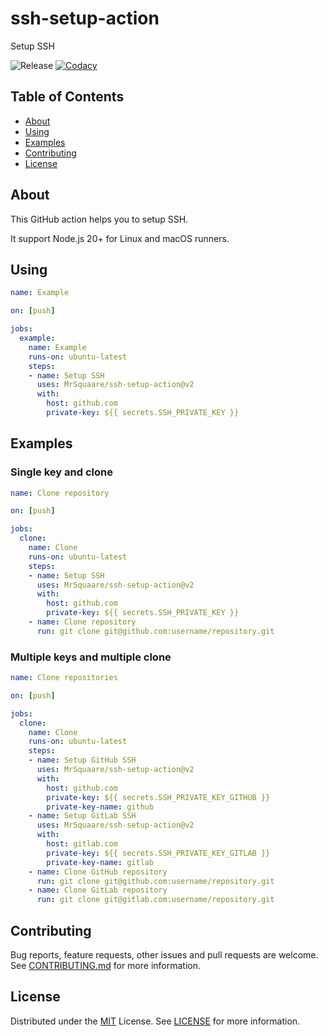 # ssh-setup-action

Setup SSH

![Release](https://badgen.net/github/release/MrSquaare/ssh-setup-action?icon=github)
[![Codacy](https://app.codacy.com/project/badge/Grade/88adcccc19804fe6969e053d690a2b1d)](https://www.codacy.com/gh/MrSquaare/ssh-setup-action/dashboard)

## Table of Contents

- [About](#about)
- [Using](#using)
- [Examples](#examples)
- [Contributing](#contributing)
- [License](#license)

## About

This GitHub action helps you to setup SSH.

It support Node.js 20+ for Linux and macOS runners.

## Using

```yaml
name: Example

on: [push]

jobs:
  example:
    name: Example
    runs-on: ubuntu-latest
    steps:
    - name: Setup SSH
      uses: MrSquaare/ssh-setup-action@v2
      with:
        host: github.com
        private-key: ${{ secrets.SSH_PRIVATE_KEY }}
```

## Examples

### Single key and clone

```yaml
name: Clone repository

on: [push]

jobs:
  clone:
    name: Clone
    runs-on: ubuntu-latest
    steps:
    - name: Setup SSH
      uses: MrSquaare/ssh-setup-action@v2
      with:
        host: github.com
        private-key: ${{ secrets.SSH_PRIVATE_KEY }}
    - name: Clone repository
      run: git clone git@github.com:username/repository.git
```

### Multiple keys and multiple clone

```yaml
name: Clone repositories

on: [push]

jobs:
  clone:
    name: Clone
    runs-on: ubuntu-latest
    steps:
    - name: Setup GitHub SSH
      uses: MrSquaare/ssh-setup-action@v2
      with:
        host: github.com
        private-key: ${{ secrets.SSH_PRIVATE_KEY_GITHUB }}
        private-key-name: github
    - name: Setup GitLab SSH
      uses: MrSquaare/ssh-setup-action@v2
      with:
        host: gitlab.com
        private-key: ${{ secrets.SSH_PRIVATE_KEY_GITLAB }}
        private-key-name: gitlab
    - name: Clone GitHub repository
      run: git clone git@github.com:username/repository.git
    - name: Clone GitLab repository
      run: git clone git@gitlab.com:username/repository.git
```

## Contributing

Bug reports, feature requests, other issues and pull requests are welcome.
See [CONTRIBUTING.md](CONTRIBUTING.md) for more information.

## License

Distributed under the [MIT](https://choosealicense.com/licenses/mit/) License.
See [LICENSE](LICENSE) for more information.
